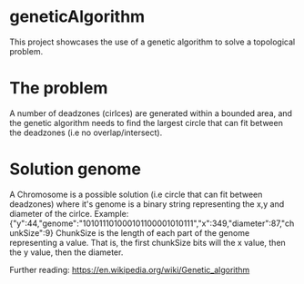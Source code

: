 # geneticAlgorithm
This project showcases the use of a genetic algorithm to solve a topological problem. 

# The problem
A number of deadzones (cirlces) are generated within a bounded area, and the genetic algorithm needs to find the largest circle that can fit between the deadzones (i.e no overlap/intersect). 

# Solution genome
A Chromosome is a possible solution (i.e circle that can fit between deadzones) where it's genome is a binary string representing the x,y and diameter of the cirlce. 
Example:
{"y":44,"genome":"101011101000101100001010111","x":349,"diameter":87,"chunkSize":9}
ChunkSize is the length of each part of the genome representing a value. That is, the first chunkSize bits will the x value, then the y value, then the diameter. 

Further reading:
https://en.wikipedia.org/wiki/Genetic_algorithm
